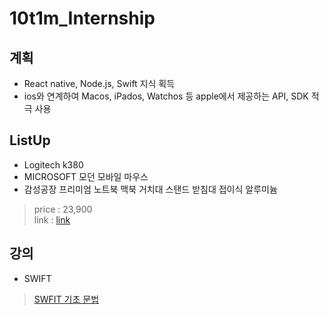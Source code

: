 # 10t1m_Internship


## 계획

* React native, Node.js, Swift 지식 획득
* ios와 연계하여 Macos, iPados, Watchos 등 apple에서 제공하는 API, SDK 적극 사용

## ListUp

- Logitech k380
- MICROSOFT 모던 모바일 마우스
- 감성공장 프리미엄 노트북 맥북 거치대 스탠드 받침대 접이식 알루미늄

> price : 23,900  
> link : [link](https://smartstore.naver.com/gamsungfactorystore/products/6035260575?n_media=27758&n_query=%EB%A7%A5%EB%B6%81%EA%B1%B0%EC%B9%98%EB%8C%80&n_rank=1&n_ad_group=grp-a001-02-000000019791610&n_ad=nad-a001-02-000000160442206&n_campaign_type=2&n_mall_id=ncp_1ntrua_01&n_mall_pid=6035260575&n_ad_group_type=2&NaPm=ct%3Dleqk2dy0%7Cci%3D0yK0003t6e1yNj2EQv0f%7Ctr%3Dpla%7Chk%3D54855f3cd801c2c41068819b457b4cedc1046992)



## 강의
- SWIFT
> [SWFIT 기초 문법](https://www.inflearn.com/course/%EC%A0%95%EB%8C%80%EB%A6%AC-%EC%8A%A4%EC%9C%84%ED%94%84%ED%8A%B8-%EA%B8%B0%EC%B4%88#curriculum)

